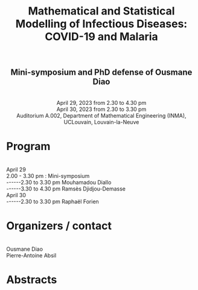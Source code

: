 <!DOCTYPE html>
<html>
<body>
<p>
<center>
<h1> Mathematical and Statistical Modelling of Infectious Diseases: COVID-19 and Malaria</h1>
<br><h2>Mini-symposium and PhD defense of Ousmane Diao</h2>

<br>April 29, 2023 from 2.30 to 4.30 pm
<br>April 30, 2023 from 2.30 to 3.30 pm
<br>Auditorium A.002, Department of Mathematical Engineering (INMA), UCLouvain, Louvain-la-Neuve
</center>
</p>



<p>
<h1> Program </h1>
<br>April 29
<br>2.00 - 3.30 pm : Mini-symposium
<br>------2.30 to 3.30 pm Mouhamadou Diallo
<br>------3.30 to 4.30 pm Ramsès Djidjou-Demasse
<br>April 30
<br>------2.30 to 3.30 pm Raphaël Forien
</p>

<p>
<h1> Organizers / contact </h1>
<br>Ousmane Diao
<br>Pierre-Antoine Absil
</p>

<p>
<h1>Abstracts </h1>
</p>


</body>
</html>
